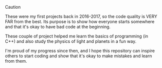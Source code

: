 
> [!CAUTION]
> These were my first projects back in 2016-2017, so the code quality is VERY FAR from the best. Its purpose is to show how everyone starts somewhere and that it's okay to have bad code at the beginning. 
>
> These couple of project helped me learn the basics of programming (in C++) and also study the physics of light and planets in a fun way.
> 
> I'm proud of my progress since then, and I hope this repository can inspire others to start coding and show that it's okay to make mistakes and learn from them.
